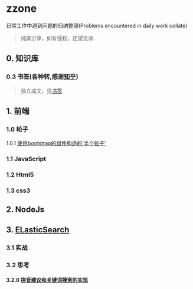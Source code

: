 # zzone
日常工作中遇到问题的归纳整理(Problems encountered in daily work collate)

> 纯属分享，如有侵权，还望见谅.

## 0. 知识库

### 0.3 书签(各种转,感谢[知乎](http://www.zhihu.com))

 > 独立成文，见[书签](https://github.com/occultskyrong/zzone/blob/master/doc/0.3_bookmark/README.md)

## 1. 前端

### 1.0 轮子

1.0.1  [使用bootstrap的组件构造的'半个轮子'](https://github.com/occultskyrong/zzone/blob/master/doc/1.0_frame/%E5%89%8D%E7%AB%AF%E8%BD%AE%E5%AD%90.md)

### 1.1 JavaScript

### 1.2 Html5

### 1.3 css3

## 2. NodeJs

## 3. [ELasticSearch](./doc/3.0_ElasticSearch)

### 3.1 实战

### 3.2 思考

#### 3.2.0  [拼音建议和关键词搜索的实现](./doc/3.0_ElasticSearch/3.0_/ik%2Bpinyin.md)

